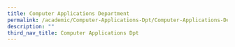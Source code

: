 ```yaml
---
title: Computer Applications Department
permalink: /academic/Computer-Applications-Dpt/Computer-Applications-Department
description: ""
third_nav_title: Computer Applications Dpt
---
```

